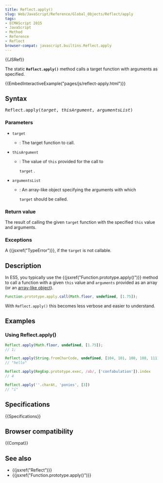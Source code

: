 ```yaml
---
title: Reflect.apply()
slug: Web/JavaScript/Reference/Global_Objects/Reflect/apply
tags:
- ECMAScript 2015
- JavaScript
- Method
- Reference
- Reflect
browser-compat: javascript.builtins.Reflect.apply
---
```

{{JSRef}}

The static **`Reflect.apply()`** method calls a target function with arguments
as specified.

{{EmbedInteractiveExample("pages/js/reflect-apply.html")}}

## Syntax

<pre class="brush: js">
Reflect.apply(<var>target</var>, <var>thisArgument</var>, <var>argumentsList</var>)
</pre>

### Parameters

- `target`
  - : The target function to call.
- `thisArgument`

  - : The value of `this` provided for the call to

    `target` .

- `argumentsList`

  - : An array-like object specifying the arguments with which

    `target` should be called.

### Return value

The result of calling the given `target` function with the specified `this`
value and arguments.

### Exceptions

A {{jsxref("TypeError")}}, if the `target` is not callable.

## Description

In ES5, you typically use the
{{jsxref("Function.prototype.apply()")}} method to call a function
with a given `this` value and `arguments` provided as an array (or an
[array-like object](/en-US/docs/Web/JavaScript/Guide/Indexed_collections#Working_with_array-like_objects)).

```js
Function.prototype.apply.call(Math.floor, undefined, [1.75]);
```

With `Reflect.apply()` this becomes less verbose and easier to understand.

## Examples

### Using Reflect.apply()

```js
Reflect.apply(Math.floor, undefined, [1.75]);
// 1;

Reflect.apply(String.fromCharCode, undefined, [104, 101, 108, 108, 111])
// "hello"

Reflect.apply(RegExp.prototype.exec, /ab/, ['confabulation']).index
// 4

Reflect.apply(''.charAt, 'ponies', [3])
// "i"
```

## Specifications

{{Specifications}}

## Browser compatibility

{{Compat}}

## See also

- {{jsxref("Reflect")}}
- {{jsxref("Function.prototype.apply()")}}
